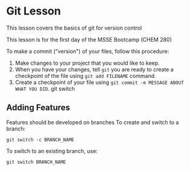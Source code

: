 # Git Lesson

This lesson covers the basics of git for version control

This lesson is for the first day of the MSSE Bootcamp (CHEM 280)

To make a commit ("version") of your files, follow this procedure:

1. Make changes to your project that you would like to keep.
2. When you have your changes, tell `git` you are ready to create a checkpoint of the file using `git add FILENAME` command. 
3. Create a checkpoint of your file using `git commit -m MESSAGE ABOUT WHAT YOU DID`. git switch 

## Adding Features

Features should be developed on branches 
To create and switch to a branch:

`git switch -c BRANCH_NAME`

To switch to an existing branch, use:

`git switch BRANCH_NAME`